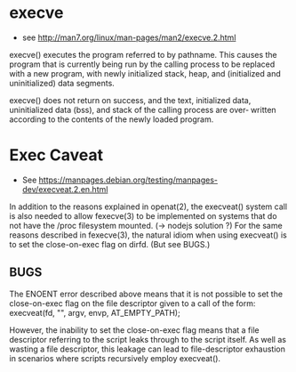 # execve

- see http://man7.org/linux/man-pages/man2/execve.2.html

execve() executes the program referred to by pathname.  This causes
the program that is currently being run by the calling process to be
replaced with a new program, with newly initialized stack, heap, and
(initialized and uninitialized) data segments.

execve() does not return on success, and the text, initialized data,
uninitialized data (bss), and stack of the calling process are over‐
written according to the contents of the newly loaded program.

# Exec Caveat

- See https://manpages.debian.org/testing/manpages-dev/execveat.2.en.html

In addition to the reasons explained in openat(2), the execveat() system call is also needed to allow fexecve(3) to be implemented on systems that do not have the /proc filesystem mounted. (-> nodejs solution ?)
For the same reasons described in fexecve(3), the natural idiom when using execveat() is to set the close-on-exec flag on dirfd. (But see BUGS.)

## BUGS

The ENOENT error described above means that it is not possible to set the close-on-exec flag on the file descriptor given to a call of the form:
execveat(fd, "", argv, envp, AT_EMPTY_PATH);

However, the inability to set the close-on-exec flag means that a file descriptor referring to the script leaks through to the script itself. As well as wasting a file descriptor, this leakage can lead to file-descriptor exhaustion in scenarios where scripts recursively employ execveat().
